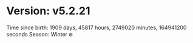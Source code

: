 # Version: v5.2.21
Time since birth: 1909 days, 45817 hours, 2749020 minutes, 164941200 seconds
Season: Winter ❄️
